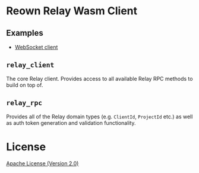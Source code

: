 # Reown Relay Wasm Client


## Examples

- [WebSocket client](examples/websocket_client.rs)

## `relay_client`

The core Relay client. Provides access to all available Relay RPC methods to build on top of.

## `relay_rpc`

Provides all of the Relay domain types (e.g. `ClientId`, `ProjectId` etc.) as well as auth token generation and validation functionality.

# License

[Apache License (Version 2.0)](LICENSE)
